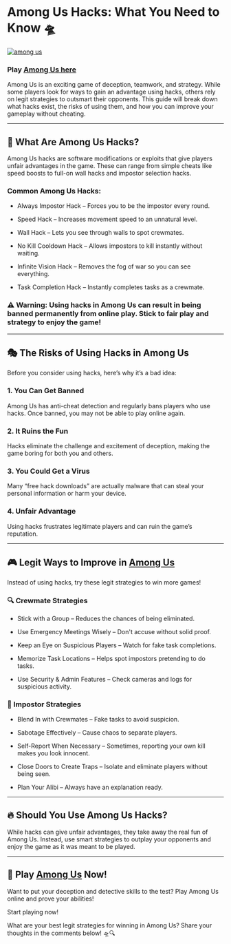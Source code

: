 # Among Us Hacks: What You Need to Know 🛸

[![among us](https://github.com/user-attachments/assets/71a6d4f8-3c7c-4836-bfbd-2f642271b4bd)](https://amongus-online.io/)

### Play [Among Us here](https://amongus-online.io/)

Among Us is an exciting game of deception, teamwork, and strategy. While some players look for ways to gain an advantage using hacks, others rely on legit strategies to outsmart their opponents. This guide will break down what hacks exist, the risks of using them, and how you can improve your gameplay without cheating.

---
## 🚀 What Are Among Us Hacks?

Among Us hacks are software modifications or exploits that give players unfair advantages in the game. These can range from simple cheats like speed boosts to full-on wall hacks and impostor selection hacks.

### Common Among Us Hacks:

- Always Impostor Hack – Forces you to be the impostor every round.

- Speed Hack – Increases movement speed to an unnatural level.

- Wall Hack – Lets you see through walls to spot crewmates.

- No Kill Cooldown Hack – Allows impostors to kill instantly without waiting.

- Infinite Vision Hack – Removes the fog of war so you can see everything.

- Task Completion Hack – Instantly completes tasks as a crewmate.

### ⚠️ Warning: Using hacks in Among Us can result in being banned permanently from online play. Stick to fair play and strategy to enjoy the game!

---
## 🎭 The Risks of Using Hacks in Among Us

Before you consider using hacks, here’s why it’s a bad idea:

### 1. You Can Get Banned

Among Us has anti-cheat detection and regularly bans players who use hacks. Once banned, you may not be able to play online again.

### 2. It Ruins the Fun

Hacks eliminate the challenge and excitement of deception, making the game boring for both you and others.

### 3. You Could Get a Virus

Many “free hack downloads” are actually malware that can steal your personal information or harm your device.

### 4. Unfair Advantage

Using hacks frustrates legitimate players and can ruin the game’s reputation.

---
## 🎮 Legit Ways to Improve in [Among Us](https://amongus-online.io/)

Instead of using hacks, try these legit strategies to win more games!

### 🔍 Crewmate Strategies

- Stick with a Group – Reduces the chances of being eliminated.

- Use Emergency Meetings Wisely – Don't accuse without solid proof.

- Keep an Eye on Suspicious Players – Watch for fake task completions.

- Memorize Task Locations – Helps spot impostors pretending to do tasks.

- Use Security & Admin Features – Check cameras and logs for suspicious activity.

### 🔪 Impostor Strategies

- Blend In with Crewmates – Fake tasks to avoid suspicion.

- Sabotage Effectively – Cause chaos to separate players.

- Self-Report When Necessary – Sometimes, reporting your own kill makes you look innocent.

- Close Doors to Create Traps – Isolate and eliminate players without being seen.

- Plan Your Alibi – Always have an explanation ready.

---
## 🔥 Should You Use Among Us Hacks?

While hacks can give unfair advantages, they take away the real fun of Among Us. Instead, use smart strategies to outplay your opponents and enjoy the game as it was meant to be played.

---
## 🚀 Play [Among Us](https://amongus-online.io/) Now!

Want to put your deception and detective skills to the test? Play Among Us online and prove your abilities!

Start playing now!

What are your best legit strategies for winning in Among Us? Share your thoughts in the comments below! 🛸🔍

